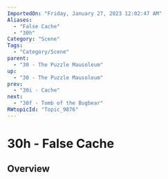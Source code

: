 ```yaml
---
ImportedOn: "Friday, January 27, 2023 12:02:47 AM"
Aliases:
  - "False Cache"
  - "30h"
Category: "Scene"
Tags:
  - "Category/Scene"
parent:
  - "30 - The Puzzle Mausoleum"
up:
  - "30 - The Puzzle Mausoleum"
prev:
  - "30i - Cache"
next:
  - "30f - Tomb of the Bugbear"
RWtopicId: "Topic_9876"
---
```

# 30h - False Cache
## Overview
